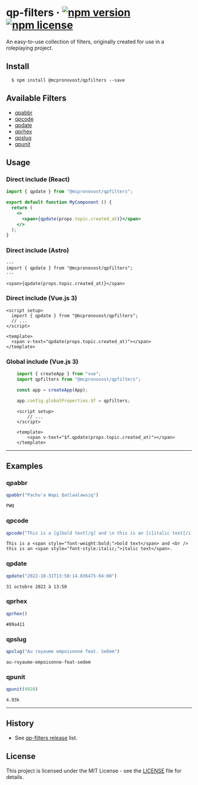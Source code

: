 # qp-filters &middot; [![npm version](https://img.shields.io/npm/v/@mcpronovost/qpfilters.svg?style=flat)](https://www.npmjs.com/package/@mcpronovost/qpfilters) [![npm license](https://img.shields.io/npm/l/@mcpronovost/qpfilters?color=%231081c2)](https://github.com/mcpronovost/qp-filters/blob/main/LICENSE)

An easy-to-use collection of filters, originally created for use in a roleplaying project.

## Install

```
  $ npm install @mcpronovost/qpfilters --save
```

## Available Filters

* [qpabbr](https://github.com/mcpronovost/qp-filters/wiki/qpabbr)
* [qpcode](https://github.com/mcpronovost/qp-filters/wiki/qpcode)
* [qpdate](https://github.com/mcpronovost/qp-filters/wiki/qpdate)
* [qprhex](https://github.com/mcpronovost/qp-filters/wiki/qprhex)
* [qpslug](https://github.com/mcpronovost/qp-filters/wiki/qpslug)
* [qpunit](https://github.com/mcpronovost/qp-filters/wiki/qpunit)

## Usage

### Direct include (React)

``` jsx
import { qpdate } from "@mcpronovost/qpfilters";

export default function MyComponent () {
  return (
    <>
      <span>{qpdate(props.topic.created_at)}</span>
    </>
  );
}
```

### Direct include (Astro)

``` astro
---
import { qpdate } from "@mcpronovost/qpfilters";
---

<span>{qpdate(props.topic.created_at)}</span>
```

### Direct include (Vue.js 3)

``` vue
<script setup>
  import { qpdate } from "@mcpronovost/qpfilters";
  // ...
</script>

<template>
  <span v-text="qpdate(props.topic.created_at)"></span>
</template>
```

### Global include (Vue.js 3)

``` javascript
    import { createApp } from "vue";
    import qpfilters from "@mcpronovost/qpfilters";

    const app = createApp(App);

    app.config.globalProperties.$f = qpfilters;
```

``` vue
    <script setup>
        // ...
    </script>

    <template>
        <span v-text="$f.qpdate(props.topic.created_at)"></span>
    </template>
```

--------------------------------------------------------------------

## Examples

### qpabbr

``` javascript
qpabbr("Pachu'a Wapi Qatlaalawsiq")
```

`PWQ`

### qpcode

``` javascript
qpcode("This is a [g]bold text[/g] and \n this is an [i]italic text[/i].")
```

`This is a <span style="font-weight:bold;">bold text</span> and <br /> this is an <span style="font-style:italic;">italic text</span>.`

### qpdate

``` javascript
qpdate("2022-10-31T13:50:14.836475-04:00")
```

`31 octobre 2022 à 13:50`

### qprhex

``` javascript
qprhex()
```

`#89a411`

### qpslug

``` javascript
qpslug("Au royaume empoisonné feat. Seðem")
```

`au-royaume-empoisonne-feat-sedem`

### qpunit

``` javascript
qpunit(4928)
```

`4.93k`

--------------------------------------------------------------------

## History

* See [qp-filters release](https://github.com/mcpronovost/qp-filters/releases) list.

## License

This project is licensed under the MIT License - see the [LICENSE](https://github.com/mcpronovost/qp-filters/blob/main/LICENSE) file for details.
